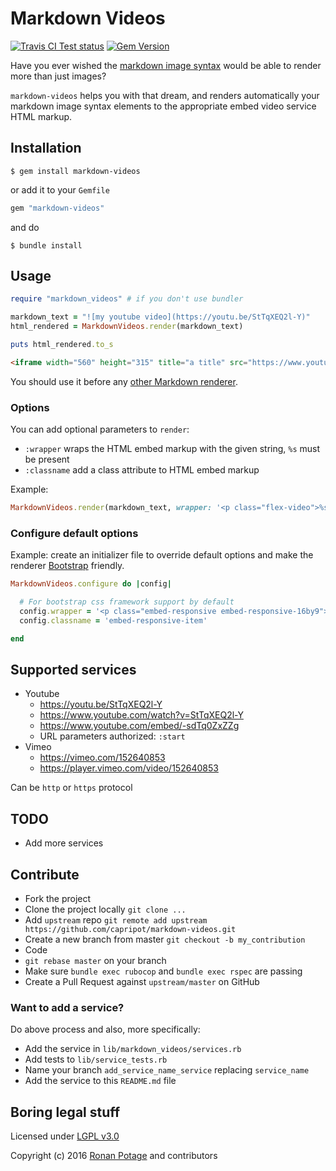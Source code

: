 # Markdown Videos

[![Travis CI Test status](https://travis-ci.org/capripot/markdown_videos.svg)](https://travis-ci.org/capripot/markdown_videos)
[![Gem Version](https://badge.fury.io/rb/markdown_videos.svg)](https://badge.fury.io/rb/markdown_videos)

Have you ever wished the [markdown image syntax](https://daringfireball.net/projects/markdown/syntax#img) would be able to render more than just images?

`markdown-videos` helps you with that dream, and renders automatically your markdown image syntax elements to the appropriate embed video service HTML markup.

## Installation

```
$ gem install markdown-videos
```

or add it to your `Gemfile`

``` ruby
gem "markdown-videos"
```

and do

```
$ bundle install
```

## Usage

```ruby
require "markdown_videos" # if you don't use bundler

markdown_text = "![my youtube video](https://youtu.be/StTqXEQ2l-Y)"
html_rendered = MarkdownVideos.render(markdown_text)

puts html_rendered.to_s
```

```html
<iframe width="560" height="315" title="a title" src="https://www.youtube.com/embed/StTqXEQ2l-Y" frameborder="0" allowfullscreen></iframe>
```

You should use it before any [other Markdown renderer](https://github.com/vmg/redcarpet).

### Options

You can add optional parameters to `render`:
- `:wrapper` wraps the HTML embed markup with the given string, `%s` must be present
- `:classname` add a class attribute to HTML embed markup

Example:
```ruby
MarkdownVideos.render(markdown_text, wrapper: '<p class="flex-video">%s</p>', classname: "embed-video")
```


### Configure default options

Example: create an initializer file to override default options and make the renderer [Bootstrap](http://getbootstrap.com/components/#responsive-embed) friendly.

```ruby
MarkdownVideos.configure do |config|

  # For bootstrap css framework support by default
  config.wrapper = '<p class="embed-responsive embed-responsive-16by9">%s</p>'
  config.classname = 'embed-responsive-item'

end
```

## Supported services

- Youtube
  - https://youtu.be/StTqXEQ2l-Y
  - https://www.youtube.com/watch?v=StTqXEQ2l-Y
  - https://www.youtube.com/embed/-sdTq0ZxZZg
  - URL parameters authorized: `:start`
- Vimeo
  - https://vimeo.com/152640853
  - https://player.vimeo.com/video/152640853

Can be `http` or `https` protocol

## TODO

- Add more services

## Contribute

- Fork the project
- Clone the project locally `git clone ...`
- Add `upstream` repo `git remote add upstream https://github.com/capripot/markdown-videos.git`
- Create a new branch from master `git checkout -b my_contribution`
- Code
- `git rebase master` on your branch
- Make sure `bundle exec rubocop` and `bundle exec rspec` are passing
- Create a Pull Request against `upstream/master` on GitHub

### Want to add a service?

Do above process and also, more specifically:

- Add the service in `lib/markdown_videos/services.rb`
- Add tests to `lib/service_tests.rb`
- Name your branch `add_service_name_service` replacing `service_name`
- Add the service to this `README.md` file

## Boring legal stuff

Licensed under [LGPL v3.0](http://www.gnu.org/licenses/lgpl-3.0.en.html)

Copyright (c) 2016 [Ronan Potage](https://github.com/capripot) and contributors
